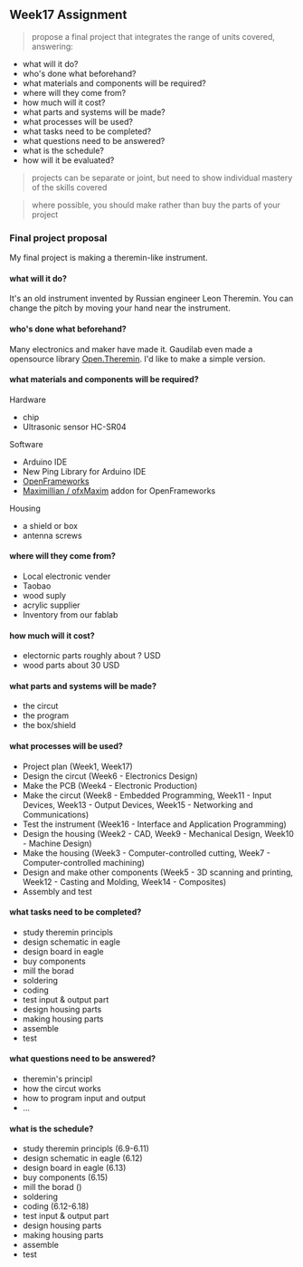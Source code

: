 ## Week17 Assignment

> propose a final project that integrates the range of units covered, answering:
> 
  - what will it do?
  - who's done what beforehand?
  - what materials and components will be required?
  - where will they come from?
  - how much will it cost?
  - what parts and systems will be made?
  - what processes will be used?
  - what tasks need to be completed?
  - what questions need to be answered?
  - what is the schedule?
  - how will it be evaluated?

>  projects can be separate or joint, but need to show individual mastery
      of the skills covered

>   where possible, you should make rather than buy the parts of your project

### Final project proposal

My final project is making a theremin-like instrument.

#### what will it do?

It's an old instrument invented by Russian engineer Leon Theremin. You can change the pitch by moving your hand near the instrument.

#### who's done what beforehand?

Many electronics and maker have made it. Gaudilab even made a opensource library [Open.Theremin](http://www.gaudi.ch/OpenTheremin/). I'd like to make a simple version.

#### what materials and components will be required?

Hardware

- chip
- Ultrasonic sensor HC-SR04

Software

- Arduino IDE
- New Ping Library for Arduino IDE
- [OpenFrameworks](http://openframeworks.cc/) 
- [Maximillian / ofxMaxim](github.com/micknoise/Maximilian) addon for OpenFrameworks

Housing

- a shield or box
- antenna screws

#### where will they come from?
- Local electronic vender
- Taobao
- wood suply
- acrylic supplier
- Inventory from our fablab

#### how much will it cost?

- electornic parts roughly about ? USD
- wood parts about 30 USD

#### what parts and systems will be made?

- the circut
- the program
- the box/shield

#### what processes will be used?

- Project plan (Week1, Week17)
- Design the circut (Week6 - Electronics Design)
- Make the PCB (Week4 - Electronic Production)
- Make the circut (Week8 - Embedded Programming, Week11 - Input Devices, Week13 - Output Devices, Week15 - Networking and Communications)
- Test the instrument (Week16 - Interface and Application Programming)
- Design the housing (Week2 - CAD, Week9 - Mechanical Design, Week10 - Machine Design)
- Make the housing (Week3 - Computer-controlled cutting, Week7 - Computer-controlled machining)
- Design and make other components (Week5 - 3D scanning and printing, Week12 - Casting and Molding, Week14 - Composites)
- Assembly and test

#### what tasks need to be completed?
- study theremin principls
- design schematic in eagle
- design board in eagle
- buy components
- mill the borad
- soldering
- coding
- test input & output part
- design housing parts
- making housing parts
- assemble
- test

#### what questions need to be answered?
- theremin's principl
- how the circut works
- how to program input and output
- ...

#### what is the schedule?

- study theremin principls (6.9-6.11)
- design schematic in eagle (6.12)
- design board in eagle (6.13)
- buy components (6.15)
- mill the borad ()
- soldering
- coding (6.12-6.18)
- test input & output part
- design housing parts
- making housing parts
- assemble
- test